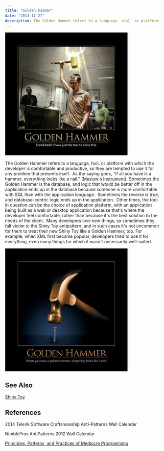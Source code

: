 ```yaml
---
title: "Golden Hammer"
date: "2014-11-27"
description: The Golden Hammer refers to a language, tool, or platform with which the developer is comfortable and productive, so they are tempted to use it for any problem that presents itself.
---
```


![Golden_Hammer_April_2014](images/golden-hammer2014-400x400.jpg)

The Golden Hammer refers to a language, tool, or platform with which the developer is comfortable and productive, so they are tempted to use it for any problem that presents itself.  As the saying goes, "If all you have is a hammer, everything looks like a nail." ([Maslow's Instrument](http://en.wikipedia.org/wiki/Golden_hammer))  Sometimes the Golden Hammer is the database, and logic that would be better off in the application ends up in the database because someone is more comfortable with SQL than with the application language.  Sometimes the reverse is true, and database-centric logic ends up in the application.  Other times, the tool in question can be the choice of application platform, with an application being built as a web or desktop application because that's where the developer feel comfortable, rather than because it's the best solution to the needs of the client.  Many developers love new things, so sometimes they fall victim to the Shiny Toy antipattern, and in such cases it's not uncommon for them to treat their new Shiny Toy like a Golden Hammer, too. For example, when XML first became popular, developers tried to use it for everything, even many things for which it wasn't necessarily well-suited.

![GoldenHammer](images/golden-hammer2012-400x400.jpg)

## See Also

[Shiny Toy](shiny-toy)

## References

2014 Telerik Software Craftsmanship Anti-Patterns Wall Calendar

NimblePros AntiPatterns 2012 Wall Calendar

[Principles, Patterns, and Practices of Mediocre Programming](https://ardalis.com/principles-patterns-and-practices-of-mediocre-programming/)
